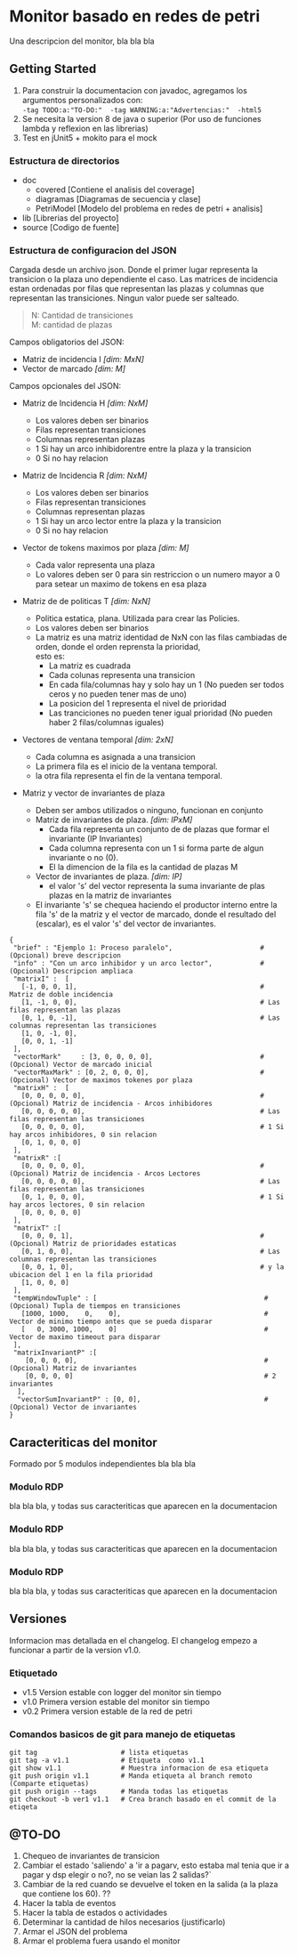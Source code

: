 # Monitor basado en redes de petri

Una descripcion del monitor, bla bla bla

## Getting Started

1. Para construir la documentacion con javadoc, agregamos los argumentos personalizados con:  
`-tag TODO:a:"TO-DO:"  -tag WARNING:a:"Advertencias:"  -html5`
2. Se necesita la version 8 de java o superior (Por uso de funciones lambda y reflexion en las librerias)
3. Test en jUnit5 + mokito para el mock

### Estructura de directorios
- doc
  - covered \[Contiene el analisis del coverage]
  - diagramas \[Diagramas de secuencia y clase]
  - PetriModel \[Modelo del problema en redes de petri + analisis]
- lib \[Librerias del proyecto]
- source \[Codigo de fuente]

### Estructura de configuracion del JSON
Cargada desde un archivo json.
Donde el primer lugar representa la transicion o la plaza uno dependiente el caso.
Las matrices de incidencia estan ordenadas por filas que representan las plazas
y columnas que representan las transiciones.
Ningun valor puede ser salteado.
> N: Cantidad de transiciones  
> M: cantidad de plazas

Campos obligatorios del JSON:
  - Matriz de incidencia I  _\[dim: MxN]_
  - Vector de marcado _\[dim: M]_
  
Campos opcionales del JSON:
 - Matriz de Incidencia H _\[dim: NxM]_
   - Los valores deben ser binarios
   - Filas representan transiciones
   - Columnas representan plazas
   - 1 Si hay un arco inhibidorentre entre la plaza y la transicion
   - 0 Si no hay relacion
 - Matriz de Incidencia R _\[dim: NxM]_
   - Los valores deben ser binarios
   - Filas representan transiciones
   - Columnas representan plazas
   - 1 Si hay un arco lector entre la plaza y la transicion
   - 0 Si no hay relacion
 - Vector de tokens maximos por plaza _\[dim: M]_
   - Cada valor representa una plaza
   - Lo valores deben ser 0 para sin restriccion o un numero mayor a 0 para setear un maximo de tokens en esa plaza

 - Matriz de de politicas T _\[dim: NxN]_ 
   - Politica estatica, plana. Utilizada para crear las Policies.
   - Los valores deben ser binarios
   - La matriz es una matriz identidad de NxN con las filas cambiadas de orden, donde el orden reprensta la prioridad,  
   esto es:
     - La matriz es cuadrada
     - Cada colunas representa una transicion
     - En cada fila/columnas hay y solo hay un 1 (No pueden ser todos ceros y no pueden tener mas de uno)
     - La posicion del 1 representa el nivel de prioridad
     - Las tranciciones no pueden tener igual prioridad (No pueden haber 2 filas/columnas iguales)
 - Vectores de ventana temporal _\[dim: 2xN]_
   - Cada columna es asignada a una transicion
   - La primera fila es el inicio de la ventana temporal.
   - la otra fila representa el fin de la ventana temporal.
 - Matriz y vector de invariantes de plaza
   - Deben ser ambos utilizados o ninguno, funcionan en conjunto
   - Matriz de invariantes de plaza. _\[dim: IPxM]_
     - Cada fila representa un conjunto de de plazas que formar el invariante (IP Invariantes)
     - Cada columna representa con un 1 si forma parte de algun invariante o no (0).
     - El la dimencion de la fila es la cantidad de plazas M
   - Vector de invariantes de plaza. _\[dim: IP]_
     - el valor 's' del vector representa la suma invariante de plas plazas en la matriz de invariantes
   - El invariante 's' se chequea haciendo el productor interno entre la fila 's' de la matriz y el vector de marcado, 
   donde el resultado del (escalar), es el valor 's' del vector de invariantes. 

```
{
 "brief" : "Ejemplo 1: Proceso paralelo",                      # (Opcional) breve descripcion
 "info" : "Con un arco inhibidor y un arco lector",            # (Opcional) Descripcion ampliaca
 "matrixI" :  [
   [-1, 0, 0, 1],                                              # Matriz de doble incidencia
   [1, -1, 0, 0],                                              # Las filas representan las plazas
   [0, 1, 0, -1],                                              # Las columnas representan las transiciones
   [1, 0, -1, 0],
   [0, 0, 1, -1]
 ],
 "vectorMark"     : [3, 0, 0, 0, 0],                           # (Opcional) Vector de marcado inicial
 "vectorMaxMark" : [0, 2, 0, 0, 0],                            # (Opcional) Vector de maximos tokenes por plaza
 "matrixH" :  [
   [0, 0, 0, 0, 0],                                            # (Opcional) Matriz de incidencia - Arcos inhibidores
   [0, 0, 0, 0, 0],                                            # Las filas representan las transiciones
   [0, 0, 0, 0, 0],                                            # 1 Si hay arcos inhibidores, 0 sin relacion
   [0, 1, 0, 0, 0]
 ],
 "matrixR" :[
   [0, 0, 0, 0, 0],                                            # (Opcional) Matriz de incidencia - Arcos Lectores
   [0, 0, 0, 0, 0],                                            # Las filas representan las transiciones
   [0, 1, 0, 0, 0],                                            # 1 Si hay arcos lectores, 0 sin relacion
   [0, 0, 0, 0, 0]
 ],
 "matrixT" :[
   [0, 0, 0, 1],                                               # (Opcional) Matriz de prioridades estaticas
   [0, 1, 0, 0],                                               # Las columnas representan las transiciones
   [0, 0, 1, 0],                                               # y la ubicacion del 1 en la fila prioridad
   [1, 0, 0, 0]
 ],
 "tempWindowTuple" : [                                          # (Opcional) Tupla de tiempos en transiciones
   [1000, 1000,    0,    0],                                    # Vector de minimo tiempo antes que se pueda disparar
   [   0, 3000, 1000,    0]                                     # Vector de maximo timeout para disparar
 ],
 "matrixInvariantP" :[
    [0, 0, 0, 0],                                               # (Opcional) Matriz de invariantes
    [0, 0, 0, 0]                                                # 2 invariantes
  ],
  "vectorSumInvariantP" : [0, 0],                               # (Opcional) Vector de invariantes
}
```
## Caracteriticas del monitor

Formado por 5 modulos independientes bla bla bla

### Modulo RDP
bla bla bla, y todas sus caracteriticas que aparecen en la documentacion

### Modulo RDP
bla bla bla, y todas sus caracteriticas que aparecen en la documentacion

### Modulo RDP
bla bla bla, y todas sus caracteriticas que aparecen en la documentacion

## Versiones 

Informacion mas detallada en el changelog. El changelog empezo a funcionar a partir de la version
v1.0.

### Etiquetado

- v1.5 Version estable con logger del monitor sin tiempo
- v1.0 Primera version estable del monitor sin tiempo
- v0.2 Primera version estable de la red de petri

### Comandos basicos de git para manejo de etiquetas

```
git tag                     # lista etiquetas
git tag -a v1.1             # Etiqueta  como v1.1
git show v1.1               # Muestra informacion de esa etiqueta
git push origin v1.1        # Manda etiqueta al branch remoto (Comparte etiquetas)
git push origin --tags      # Manda todas las etiquetas
git checkout -b ver1 v1.1   # Crea branch basado en el commit de la etiqeta
```

## @TO-DO

1. Chequeo de invariantes de transicion
2. Cambiar el estado 'saliendo' a 'ir a pagarv, esto estaba mal tenia que ir a pagar y dsp elegir o no?, no se veian las 2 salidas?`
3. Cambiar de la red cuando se devuelve el token en la salida  (a la plaza que contiene los 60). ??
4. Hacer la tabla de eventos
5. Hacer la tabla de estados o actividades
6. Determinar la cantidad de hilos necesarios (justificarlo)
7. Armar el JSON del problema
8. Armar el problema fuera usando el monitor

